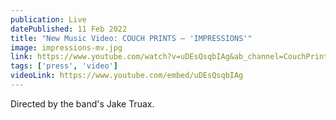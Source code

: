 ```yaml
---
publication: Live
datePublished: 11 Feb 2022
title: "New Music Video: COUCH PRINTS – 'IMPRESSIONS'"
image: impressions-mv.jpg
link: https://www.youtube.com/watch?v=uDEsQsqbIAg&ab_channel=CouchPrints
tags: ['press', 'video']
videoLink: https://www.youtube.com/embed/uDEsQsqbIAg
---
```


Directed by the band's Jake Truax.